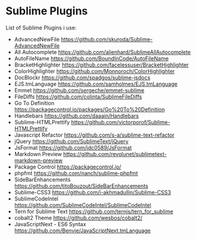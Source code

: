 # Sublime Plugins
List of Sublime Plugins i use:
- AdvancedNewFile https://github.com/skuroda/Sublime-AdvancedNewFile
- All Autocomplete https://github.com/alienhard/SublimeAllAutocomplete
- AutoFileName https://github.com/BoundInCode/AutoFileName
- BracketHighlighter https://github.com/facelessuser/BracketHighlighter
- ColorHighlighter https://github.com/Monnoroch/ColorHighlighter
- DocBlockr https://github.com/spadgos/sublime-jsdocs
- EJS.tmLanguage https://github.com/samholmes/EJS.tmLanguage
- Emmet https://github.com/sergeche/emmet-sublime
- FileDiffs https://github.com/colinta/SublimeFileDiffs
- Go To Definition https://packagecontrol.io/packages/Go%20To%20Definition
- Handlebars https://github.com/daaain/Handlebars
- Sublime-HTMLPrettify https://github.com/victorporof/Sublime-HTMLPrettify
- Javascript Refactor https://github.com/s-a/sublime-text-refactor
- jQuery https://github.com/SublimeText/jQuery
- JsFormat https://github.com/jdc0589/JsFormat
- Markdown Preview https://github.com/revolunet/sublimetext-markdown-preview
- Package Control https://packagecontrol.io/
- phpfmt https://github.com/nanch/sublime-phpfmt
- SideBarEnhancements https://github.com/titoBouzout/SideBarEnhancements
- Sublime-CSS3 https://github.com/i-akhmadullin/Sublime-CSS3
- SublimeCodeIntel https://github.com/SublimeCodeIntel/SublimeCodeIntel
- Tern for Sublime Text https://github.com/ternjs/tern_for_sublime
- cobalt2 Theme https://github.com/wesbos/cobalt2/
- JavaScriptNext - ES6 Syntax https://github.com/Benvie/JavaScriptNext.tmLanguage
